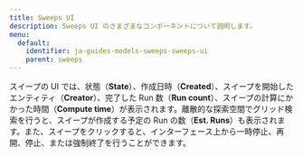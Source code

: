 ```yaml
---
title: Sweeps UI
description: Sweeps UI のさまざまなコンポーネントについて説明します。
menu:
  default:
    identifier: ja-guides-models-sweeps-sweeps-ui
    parent: sweeps
---
```


スイープの UI では、状態（**State**）、作成日時（**Created**）、スイープを開始したエンティティ（**Creator**）、完了した Run 数（**Run count**）、スイープの計算にかかった時間（**Compute time**）が表示されます。離散的な探索空間でグリッド検索を行うと、スイープが作成する予定の Run の数（**Est. Runs**）も表示されます。また、スイープをクリックすると、インターフェース上から一時停止、再開、停止、または強制終了を行うことができます。